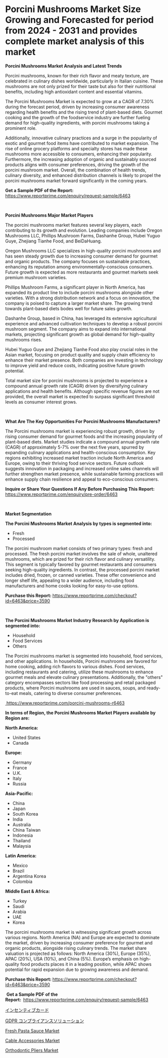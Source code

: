 <p><h1>Porcini Mushrooms Market Size Growing and Forecasted for period from 2024 - 2031 and provides complete market analysis of this market</h1></p><p><strong>Porcini Mushrooms Market Analysis and Latest Trends</strong></p>
<p><p>Porcini mushrooms, known for their rich flavor and meaty texture, are celebrated in culinary dishes worldwide, particularly in Italian cuisine. These mushrooms are not only prized for their taste but also for their nutritional benefits, including high antioxidant content and essential vitamins.</p><p>The Porcini Mushrooms Market is expected to grow at a CAGR of 7.30% during the forecast period, driven by increasing consumer awareness regarding health benefits and the rising trend of plant-based diets. Gourmet cooking and the growth of the foodservice industry are further fueling demand for high-quality ingredients, with porcini mushrooms taking a prominent role.</p><p>Additionally, innovative culinary practices and a surge in the popularity of exotic and gourmet food items have contributed to market expansion. The rise of online grocery platforms and specialty stores has made these mushrooms more accessible to consumers, enhancing their popularity. Furthermore, the increasing adoption of organic and sustainably sourced products aligns with consumer preferences, driving the growth of the porcini mushroom market. Overall, the combination of health trends, culinary diversity, and enhanced distribution channels is likely to propel the porcini mushrooms market forward significantly in the coming years.</p></p>
<p><strong>Get a Sample PDF of the Report:&nbsp;</strong> <a href="https://www.reportprime.com/enquiry/request-sample/6463">https://www.reportprime.com/enquiry/request-sample/6463</a></p>
<p>&nbsp;</p>
<p><strong>Porcini Mushrooms Major Market Players</strong></p>
<p><p>The porcini mushrooms market features several key players, each contributing to its growth and evolution. Leading companies include Oregon Mushrooms LLC, Phillips Mushroom Farms, Dashanhe Group, Hubei Yuguo Guye, Zhejiang Tianhe Food, and BeiDaHuang.</p><p>Oregon Mushrooms LLC specializes in high-quality porcini mushrooms and has seen steady growth due to increasing consumer demand for gourmet and organic products. The company focuses on sustainable practices, enhancing its reputation among environmentally-conscious consumers. Future growth is expected as more restaurants and gourmet markets seek premium mushroom varieties.</p><p>Phillips Mushroom Farms, a significant player in North America, has expanded its product line to include porcini mushrooms alongside other varieties. With a strong distribution network and a focus on innovation, the company is poised to capture a larger market share. The growing trend towards plant-based diets bodes well for future sales growth.</p><p>Dashanhe Group, based in China, has leveraged its extensive agricultural experience and advanced cultivation techniques to develop a robust porcini mushroom segment. The company aims to expand into international markets, projecting significant growth as global demand for high-quality mushrooms rises.</p><p>Hubei Yuguo Guye and Zhejiang Tianhe Food also play crucial roles in the Asian market, focusing on product quality and supply chain efficiency to enhance their market presence. Both companies are investing in technology to improve yield and reduce costs, indicating positive future growth potential.</p><p>Total market size for porcini mushrooms is projected to experience a compound annual growth rate (CAGR) driven by diversifying culinary applications and health benefits. Although specific revenue figures are not provided, the overall market is expected to surpass significant threshold levels as consumer interest grows.</p></p>
<p>&nbsp;</p>
<p><strong>What Are The Key Opportunities For Porcini Mushrooms Manufacturers?</strong></p>
<p><p>The Porcini mushrooms market is experiencing robust growth, driven by rising consumer demand for gourmet foods and the increasing popularity of plant-based diets. Market studies indicate a compound annual growth rate (CAGR) of approximately 5-7% over the next five years, spurred by expanding culinary applications and health-conscious consumption. Key regions exhibiting increased market traction include North America and Europe, owing to their thriving food service sectors. Future outlook suggests innovation in packaging and increased online sales channels will further strengthen market presence, while sustainable farming practices will enhance supply chain resilience and appeal to eco-conscious consumers.</p></p>
<p><strong>Inquire or Share Your Questions If Any Before Purchasing This Report:</strong> <a href="https://www.reportprime.com/enquiry/pre-order/6463">https://www.reportprime.com/enquiry/pre-order/6463</a></p>
<p>&nbsp;</p>
<p><strong>Market Segmentation</strong></p>
<p><strong>The Porcini Mushrooms Market Analysis by types is segmented into:</strong></p>
<p><ul><li>Fresh</li><li>Processed</li></ul></p>
<p><p>The porcini mushroom market consists of two primary types: fresh and processed. The fresh porcini market involves the sale of whole, unaltered mushrooms, which are prized for their rich flavor and culinary versatility. This segment is typically favored by gourmet restaurants and consumers seeking high-quality ingredients. In contrast, the processed porcini market includes dried, frozen, or canned varieties. These offer convenience and longer shelf life, appealing to a wider audience, including food manufacturers and home cooks looking for easy-to-use options.</p></p>
<p><strong>Purchase this Report:&nbsp;</strong><a href="https://www.reportprime.com/checkout?id=6463&price=3590">https://www.reportprime.com/checkout?id=6463&price=3590</a></p>
<p>&nbsp;</p>
<p><strong>The Porcini Mushrooms Market Industry Research by Application is segmented into:</strong></p>
<p><ul><li>Household</li><li>Food Services</li><li>Others</li></ul></p>
<p><p>The Porcini mushrooms market is segmented into household, food services, and other applications. In households, Porcini mushrooms are favored for home cooking, adding rich flavors to various dishes. Food services, including restaurants and catering, utilize these mushrooms to enhance gourmet meals and elevate culinary presentations. Additionally, the "others" category encompasses sectors like food processing and retail packaged products, where Porcini mushrooms are used in sauces, soups, and ready-to-eat meals, catering to diverse consumer preferences.</p></p>
<p><a href="https://www.reportprime.com/porcini-mushrooms-r6463">&nbsp;https://www.reportprime.com/porcini-mushrooms-r6463</a></p>
<p><strong>In terms of Region, the Porcini Mushrooms Market Players available by Region are:</strong></p>
<p>
    <p> <strong> North America: </strong>
        <ul>
            <li>United States</li>
            <li>Canada</li>
        </ul>
        </p> 
    <p> <strong> Europe: </strong>
        <ul>
            <li>Germany</li>
            <li>France</li>
            <li>U.K.</li>
            <li>Italy</li>
            <li>Russia</li>
        </ul>
        </p> 
    <p> <strong> Asia-Pacific: </strong>
        <ul>
            <li>China</li>
            <li>Japan</li>
            <li>South Korea</li>
            <li>India</li>
            <li>Australia</li>
            <li>China Taiwan</li>
            <li>Indonesia</li>
            <li>Thailand</li>
            <li>Malaysia</li>
        </ul>
        </p> 
    <p> <strong> Latin America: </strong>
        <ul>
            <li>Mexico</li>
            <li>Brazil</li>
            <li>Argentina Korea</li>
            <li>Colombia</li>
        </ul>
        </p> 
    <p> <strong> Middle East & Africa: </strong>
        <ul>
            <li>Turkey</li>
            <li>Saudi</li>
            <li>Arabia</li>
            <li>UAE</li>
            <li>Korea</li>
        </ul>
    </p>
    </p>
<p><p>The porcini mushrooms market is witnessing significant growth across various regions. North America (NA) and Europe are expected to dominate the market, driven by increasing consumer preference for gourmet and organic products, alongside rising culinary trends. The market share valuation is projected as follows: North America (30%), Europe (35%), APAC (20%), USA (10%), and China (5%). Europe’s emphasis on high-quality food products places it in a leading position, while APAC shows potential for rapid expansion due to growing awareness and demand.</p></p>
<p><strong>Purchase this Report: </strong><a href="https://www.reportprime.com/checkout?id=6463&price=3590">https://www.reportprime.com/checkout?id=6463&price=3590</a></p>
<p>&nbsp;<strong>Get a Sample PDF of the Report:&nbsp;&nbsp;</strong><a href="https://www.reportprime.com/enquiry/request-sample/6463">https://www.reportprime.com/enquiry/request-sample/6463</a></p>
<p><strong></strong></p>
<p><p><a href="https://medium.com/@jolyongue8huy/2024%E5%B9%B4%E3%81%8B%E3%82%892031%E5%B9%B4%E3%81%BE%E3%81%A7%E3%81%AE%E3%82%A4%E3%83%B3%E3%82%BB%E3%83%B3%E3%83%86%E3%82%A3%E3%83%96%E3%82%AB%E3%83%BC%E3%83%89%E5%B8%82%E5%A0%B4%E3%81%AE%E6%88%90%E9%95%B7%E8%A6%8B%E9%80%9A%E3%81%97%E3%81%AF-%E3%82%A2%E3%83%97%E3%83%AA%E3%82%B1%E3%83%BC%E3%82%B7%E3%83%A7%E3%83%B3-%E5%9C%B0%E5%9F%9F%E3%81%AE%E8%A6%8B%E9%80%9A%E3%81%97-%E5%8F%8E%E7%9B%8A%E3%81%AB%E9%96%A2%E3%81%99%E3%82%8B%E5%B8%82%E5%A0%B4%E3%81%AE%E3%83%88%E3%83%AC%E3%83%B3%E3%83%89%E5%88%86%E6%9E%90%E3%81%A8%E5%85%B1%E3%81%AB-8-%E3%81%AEcagr%E3%81%A7%E6%8E%A8%E7%A7%BB%E3%81%97%E3%81%A6%E3%81%84%E3%81%BE%E3%81%99-27155295f681">インセンティブカード</a></p><p><a href="https://medium.com/@jolyongue8huy/gdpr%E3%82%B3%E3%83%B3%E3%83%97%E3%83%A9%E3%82%A4%E3%82%A2%E3%83%B3%E3%82%B9%E3%82%BD%E3%83%AA%E3%83%A5%E3%83%BC%E3%82%B7%E3%83%A7%E3%83%B3%E5%B8%82%E5%A0%B4%E3%81%AE%E8%A6%8F%E6%A8%A1%E3%81%A8%E3%82%B7%E3%82%A7%E3%82%A2%E5%88%86%E6%9E%90-%E6%88%90%E9%95%B7%E5%8B%95%E5%90%91%E3%81%A8%E4%BA%88%E6%B8%AC-2024%E5%B9%B4-2031%E5%B9%B4-3e6773ecfdd0">GDPR コンプライアンスソリューション</a></p><p><a href="https://medium.com/@keith.sutherland8067/fresh-pasta-sauce-market-evolution-global-trends-and-regional-dynamics-2024-2031-7bc258fef2c8">Fresh Pasta Sauce Market</a></p><p><a href="https://www.linkedin.com/pulse/cable-accessories-market-size-growing-cagr-97-report-covers-yzicf?trackingId=g4s3R78rTfeFiasfjPrAWw%3D%3D">Cable Accessories Market</a></p><p><a href="https://medium.com/@lauryframi644/orthodontic-pliers-market-a-global-and-regional-analysis-focus-on-region-country-level-8b07b90b08c2">Orthodontic Pliers Market</a></p></p>
